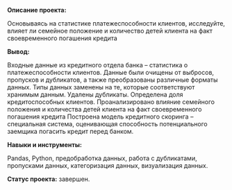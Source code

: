 **Описание проекта:**

Основываясь на статистике платежеспособности клиентов, исследуйте, влияет ли семейное положение и количество детей клиента на факт своевременного погашения кредита

**Вывод:**

Входные данные из кредитного отдела банка – статистика о платежеспособности клиентов. Данные были очищены от выбросов, пропусков и дубликатов, а также преобразованы различные форматы данных. Типы данных заменены на те, которые соответствуют хранимым данным. Удалены дубликаты. Определена доля кредитоспособных клиентов. Проанализировано влияние семейного положения и количества детей клиента на факт своевременного погашения кредита Построена модель кредитного скоринга – специальная система, оценивающая способность потенциального заемщика погасить кредит перед банком.

**Навыки и инструменты:**

Pandas, Python, предобработка данных, работа с дубликатами, пропусками данных, категоризация данных, визуализация данных.

**Статус проекта:** завершен.
